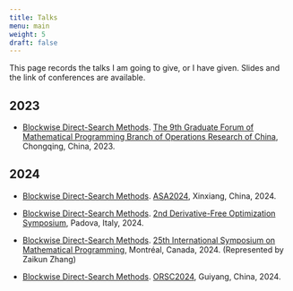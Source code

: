 ```yaml
---
title: Talks
menu: main
weight: 5
draft: false
---
```


This page records the talks I am going to give, or I have given. Slides and the link of conferences are available.

## 2023

- [Blockwise Direct-Search Methods](/documents/9_th_Graduate_Forum.pdf). [The 9th Graduate Forum of Mathematical Programming Branch of Operations Research of China](https://math.cqwu.edu.cn/article_363333.html), Chongqing, China, 2023.

## 2024

- [Blockwise Direct-Search Methods](/documents/ASA2024.pdf). [ASA2024](https://www.orsc.org.cn/wechat/article/detail?id=907), Xinxiang, China, 2024.

- [Blockwise Direct-Search Methods](/documents/DFOS2024.pdf). [2nd Derivative-Free Optimization Symposium](https://sites.google.com/diag.uniroma1.it/dfos24/home), Padova, Italy, 2024.

- [Blockwise Direct-Search Methods](/documents/ismp2024.pdf). [25th International Symposium on Mathematical Programming](https://ismp2024.gerad.ca/), Montréal, Canada, 2024. (Represented by Zaikun Zhang)

- [Blockwise Direct-Search Methods](/documents/ORSC2024.pdf). [ORSC2024](https://conf.orsc.org.cn/conferences/detail?id=25), Guiyang, China, 2024.

